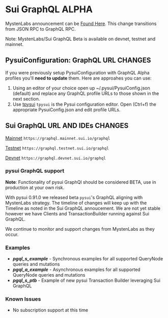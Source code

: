# Sui GraphQL ALPHA

MystenLabs announcement can be [Found Here](https://github.com/mystenLabs/sui/issues/13700). This change transitions
from JSON RPC to GraphQL RPC.

Note: MystenLabs/Sui GraphQL Beta is available on devnet, testnet and mainnet. 

## PysuiConfiguration: GraphQL URL CHANGES

If you were previously setup PysuiConfiguration with GraphQL Alpha profiles you'll **need to update**
them. Here are approahes you can use:

1. Using an editor of your choice open up ~/.pysui/PysuiConfig.json (default) and replace any GraphQL profile URLs
  to those shown in the next section.
2. Use [tpysui](https://pypi.org/project/tpysui/) `tpysui` is the Pysui configuration editor. Open (Ctrl+f) the
  appropriate PysuiConfig.json and edit profile URLs.

## Sui GraphQL URL AND IDEs CHANGES

  [Mainnet](https://graphql.mainnet.sui.io/graphql) `https://graphql.mainnet.sui.io/graphql`

  [Testnet](https://graphql.testnet.sui.io/graphql) `https://graphql.testnet.sui.io/graphql`

  [Devnet](https://graphql.devnet.sui.io/graphql) `https://graphql.devnet.sui.io/graphql`

### pysui GraphQL support

**Note**: Functionality of pysui GraphQl should be considered BETA, use in production at your own risk.

With pysui 0.91.0 we released beta `pysui`'s GraphQL aligning with MystenLabs strategy. The timeline of changes will keep up with the Timeline as noted in the Sui GraphQL annoucement. We are not yet stable however we have Clients and TransactionBuilder running against Sui GraphQL.

We continue to monitor and support changes from MystenLabs as they occur.

### Examples

  - **_pgql_s_example_** - Synchronous examples for all supported QueryNode queries and mutations
  - **_pgql_a_example_** - Asynchronous examples for all supported QueryNode queries and mutations
  - **_pgql_s_ptb_** - Example of new pysui Transaction Builder leveraging Sui GraphQL

### Known Issues

- No subscription support at this time
